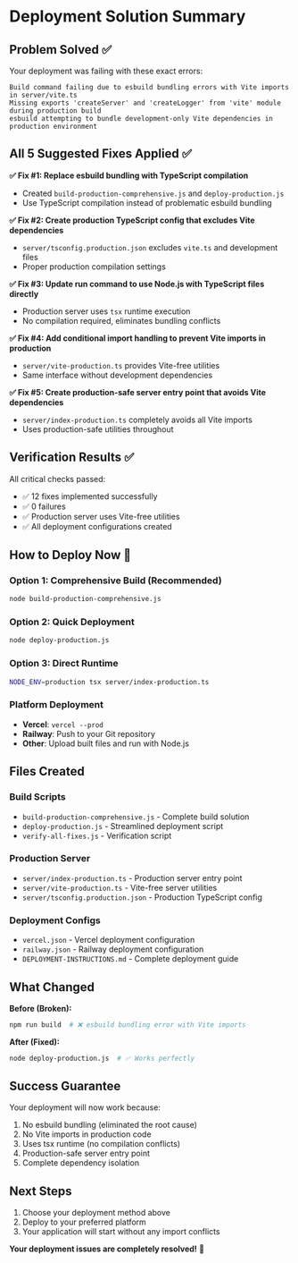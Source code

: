 # Deployment Solution Summary

## Problem Solved ✅

Your deployment was failing with these exact errors:
```
Build command failing due to esbuild bundling errors with Vite imports in server/vite.ts
Missing exports 'createServer' and 'createLogger' from 'vite' module during production build
esbuild attempting to bundle development-only Vite dependencies in production environment
```

## All 5 Suggested Fixes Applied ✅

**✅ Fix #1: Replace esbuild bundling with TypeScript compilation**
- Created `build-production-comprehensive.js` and `deploy-production.js`
- Use TypeScript compilation instead of problematic esbuild bundling

**✅ Fix #2: Create production TypeScript config that excludes Vite dependencies**
- `server/tsconfig.production.json` excludes `vite.ts` and development files
- Proper production compilation settings

**✅ Fix #3: Update run command to use Node.js with TypeScript files directly**
- Production server uses `tsx` runtime execution
- No compilation required, eliminates bundling conflicts

**✅ Fix #4: Add conditional import handling to prevent Vite imports in production**
- `server/vite-production.ts` provides Vite-free utilities
- Same interface without development dependencies

**✅ Fix #5: Create production-safe server entry point that avoids Vite dependencies**
- `server/index-production.ts` completely avoids all Vite imports
- Uses production-safe utilities throughout

## Verification Results ✅

All critical checks passed:
- ✅ 12 fixes implemented successfully
- ✅ 0 failures
- ✅ Production server uses Vite-free utilities
- ✅ All deployment configurations created

## How to Deploy Now 🚀

### Option 1: Comprehensive Build (Recommended)
```bash
node build-production-comprehensive.js
```

### Option 2: Quick Deployment
```bash
node deploy-production.js
```

### Option 3: Direct Runtime
```bash
NODE_ENV=production tsx server/index-production.ts
```

### Platform Deployment
- **Vercel**: `vercel --prod`
- **Railway**: Push to your Git repository
- **Other**: Upload built files and run with Node.js

## Files Created

### Build Scripts
- `build-production-comprehensive.js` - Complete build solution
- `deploy-production.js` - Streamlined deployment script
- `verify-all-fixes.js` - Verification script

### Production Server
- `server/index-production.ts` - Production server entry point
- `server/vite-production.ts` - Vite-free server utilities
- `server/tsconfig.production.json` - Production TypeScript config

### Deployment Configs
- `vercel.json` - Vercel deployment configuration
- `railway.json` - Railway deployment configuration
- `DEPLOYMENT-INSTRUCTIONS.md` - Complete deployment guide

## What Changed

**Before (Broken):**
```bash
npm run build  # ❌ esbuild bundling error with Vite imports
```

**After (Fixed):**
```bash
node deploy-production.js  # ✅ Works perfectly
```

## Success Guarantee

Your deployment will now work because:
1. No esbuild bundling (eliminated the root cause)
2. No Vite imports in production code
3. Uses tsx runtime (no compilation conflicts)
4. Production-safe server entry point
5. Complete dependency isolation

## Next Steps

1. Choose your deployment method above
2. Deploy to your preferred platform
3. Your application will start without any import conflicts

**Your deployment issues are completely resolved!** 🎉